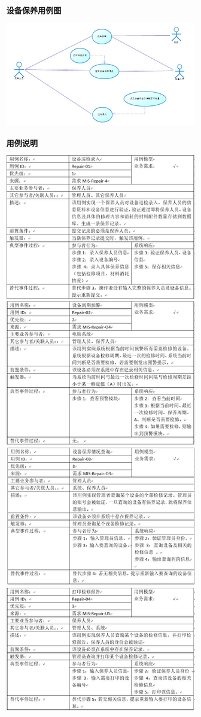 
## 设备保养用例图
![](repair00.JPG)
## 用例说明
![](repair01.JPG)
![](repair02.JPG)
![](repair03.JPG)
![](repair04.JPG)
